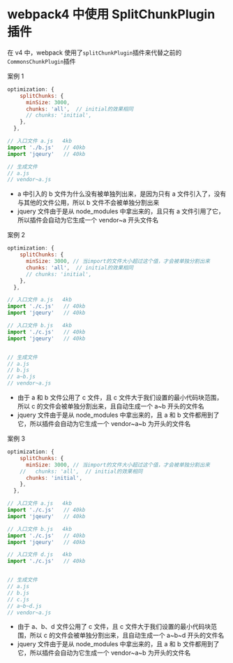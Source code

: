 # webpack4 中使用 SplitChunkPlugin 插件

在 v4 中，webpack 使用了`splitChunkPlugin`插件来代替之前的`CommonsChunkPlugin`插件

案例 1

```js
optimization: {
    splitChunks: {
      minSize: 3000,
      chunks: 'all',  // initial的效果相同
      // chunks: 'initial',
    },
  },

// 入口文件 a.js   4kb
import './b.js'   // 40kb
import 'jqeury'   // 40kb

// 生成文件
// a.js
// vendor~a.js
```

* a 中引入的 b 文件为什么没有被单独列出来，是因为只有 a 文件引入了，没有与其他的文件公用，所以 b 文件不会被单独分割出来
* jquery 文件由于是从 node_modules 中拿出来的，且只有 a 文件引用了它，所以插件会自动为它生成一个 vendor~a 开头文件名

案例 2

```js
optimization: {
    splitChunks: {
      minSize: 3000, // 当import的文件大小超过这个值，才会被单独分割出来
      chunks: 'all',  // initial的效果相同
      // chunks: 'initial',
    },
  },

// 入口文件 a.js   4kb
import './c.js'   // 40kb
import 'jqeury'   // 40kb

// 入口文件 b.js   4kb
import './c.js'   // 40kb
import 'jqeury'   // 40kb


// 生成文件
// a.js
// b.js
// a~b.js
// vendor~a.js
```

* 由于 a 和 b 文件公用了 c 文件，且 c 文件大于我们设置的最小代码块范围，所以 c 的文件会被单独分割出来，且自动生成一个 a~b 开头的文件名
* jquery 文件由于是从 node_modules 中拿出来的，且 a 和 b 文件都用到了它，所以插件会自动为它生成一个 vendor~a~b 为开头的文件名

案例 3

```js
optimization: {
    splitChunks: {
      minSize: 3000, // 当import的文件大小超过这个值，才会被单独分割出来
    //   chunks: 'all',  // initial的效果相同
      chunks: 'initial',
    },
  },

// 入口文件 a.js   4kb
import './c.js'   // 40kb
import 'jqeury'   // 40kb

// 入口文件 b.js   4kb
import './c.js'   // 40kb
import 'jqeury'   // 40kb

// 入口文件 d.js   4kb
import './c.js'   // 40kb


// 生成文件
// a.js
// b.js
// c.js
// a~b~d.js
// vendor~a.js
```

* 由于 a、b、d 文件公用了 c 文件，且 c 文件大于我们设置的最小代码块范围，所以 c 的文件会被单独分割出来，且自动生成一个 a~b~d 开头的文件名
* jquery 文件由于是从 node_modules 中拿出来的，且 a 和 b 文件都用到了它，所以插件会自动为它生成一个 vendor~a~b 为开头的文件名
